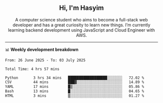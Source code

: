 <h2 align="center">Hi, I'm Hasyim</h2>

<p align="center">A computer science student who aims to become a full-stack web developer and has a great curiosity to learn new things. I’m currently learning backend development using JavaScript and Cloud Engineer with AWS.</p>

---

📊 **Weekly development breakdown**

<!--START_SECTION:waka-->

```txt
From: 26 June 2025 - To: 03 July 2025

Total Time: 4 hrs 57 mins

Python       3 hrs 34 mins   ██████████████████░░░░░░░   72.02 %
CSV          44 mins         ███▓░░░░░░░░░░░░░░░░░░░░░   14.89 %
YAML         17 mins         █▒░░░░░░░░░░░░░░░░░░░░░░░   05.86 %
Bash         13 mins         █░░░░░░░░░░░░░░░░░░░░░░░░   04.65 %
HTML         3 mins          ▒░░░░░░░░░░░░░░░░░░░░░░░░   01.27 %
```

<!--END_SECTION:waka-->

<!-- - You can reach me on **hasyim11c@gmail.com** -->
